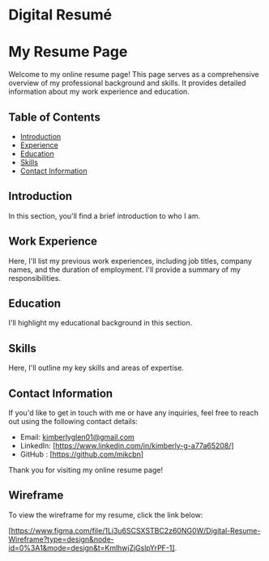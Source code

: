 # Digital Resumé
 # My Resume Page

Welcome to my online resume page! This page serves as a comprehensive overview of my professional background and skills. It provides detailed information about my work experience and education.

## Table of Contents
- [Introduction](#introduction)
- [Experience](#experience)
- [Education](#education)
- [Skills](#skills)
- [Contact Information](#contact-information)

## Introduction
In this section, you'll find a brief introduction to who I am. 

## Work Experience
Here, I'll list my previous work experiences, including job titles, company names, and the duration of employment. I'll provide a summary of my responsibilities.

## Education
I'll highlight my educational background in this section.

## Skills
Here, I'll outline my key skills and areas of expertise.
## Contact Information
If you'd like to get in touch with me or have any inquiries, feel free to reach out using the following contact details:
- Email: kimberlyglen01@gmail.com
- LinkedIn: [https://www.linkedin.com/in/kimberly-g-a77a65208/]
- GitHub : [https://github.com/mikcbn]

Thank you for visiting my online resume page!


## Wireframe
To view the wireframe for my resume, click the link below:

[https://www.figma.com/file/1Li3u6SCSXSTBC2z60NG0W/Digital-Resume-Wireframe?type=design&node-id=0%3A1&mode=design&t=KmlhwjZjGslpYrPF-1].



